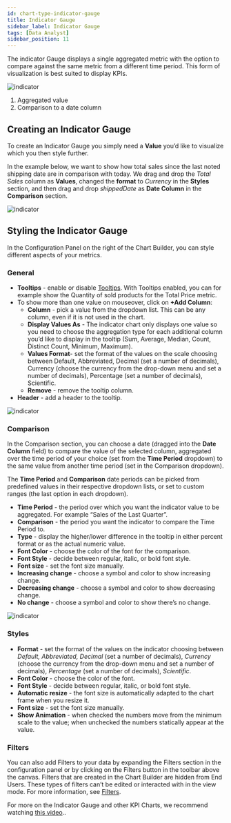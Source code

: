 ```yaml
---
id: chart-type-indicator-gauge
title: Indicator Gauge
sidebar_label: Indicator Gauge
tags: [Data Analyst]
sidebar_position: 11
---
```


<div style={{textAlign: "justify"}}>

The indicator Gauge displays a single aggregated metric with the option to compare against the same metric from a different time period. This form of visualization is best suited to display KPIs.
 
![indicator](https://s3.amazonaws.com/cdn.qrvey.com/documentation_assets/ui-docs/dataviews/chart-types-all/Indicator/indicator.png#thumbnail-60)
 
 
1. Aggregated value
2. Comparison to a date column
 
## Creating an Indicator Gauge
To create an Indicator Gauge you simply need a **Value** you’d like to visualize which you then style further.
 
In the example below, we want to show how total sales since the last noted shipping date are in comparison with today.
We drag and drop the *Total Sales* column as **Values**, changed the **format** to *Currency* in the **Styles** section, and then drag and drop *shippedDate* as **Date Column** in the **Comparison** section.
 
 
![indicator](https://s3.amazonaws.com/cdn.qrvey.com/documentation_assets/ui-docs/dataviews/chart-types-all/Indicator/create.gif#thumbnail)
 
 
## Styling the Indicator Gauge
In the Configuration Panel on the right of the Chart Builder, you can style different aspects of your metrics.
 
### General
* **Tooltips** - enable or disable [Tooltips](../tooltips.md). With Tooltips enabled, you can for example show the Quantity of sold products for the Total Price metric.
 * To show more than one value on mouseover, click on **+Add Column**:
     * **Column** - pick a value from the dropdown list. This can be any column, even if it is not used in the chart.
     * **Display Values As** - The indicator chart only displays one value so you need to choose the aggregation type for each additional column you’d like to display in the tooltip (Sum, Average, Median, Count, Distinct Count, Minimum, Maximum).
     * **Values Format**- set the format of the values on the scale choosing between Default, Abbreviated, Decimal (set a number of decimals), Currency (choose the currency from the drop-down menu and set a number of decimals), Percentage (set a number of decimals), Scientific.
     * **Remove** - remove the tooltip column.
 * **Header** - add a header to the tooltip.
 
![indicator](https://s3.amazonaws.com/cdn.qrvey.com/documentation_assets/ui-docs/dataviews/chart-types-all/Indicator/tooltip.png#thumbnail)
 
### Comparison
In the Comparison section, you can choose a date (dragged into the **Date Column** field) to compare the value of the selected column, aggregated over the time period of your choice (set from the **Time Period** dropdown) to the same value from another time period (set in the Comparison dropdown).
 
The **Time Period** and **Comparison** date periods can be picked from predefined values in their respective dropdown lists, or set to custom ranges (the last option in each dropdown).
* **Time Period** - the period over which you want the indicator value to be aggregated. For example “Sales of the Last Quarter”.
* **Comparison** - the period you want the indicator to compare the Time Period to.
* **Type** - display the higher/lower difference in the tooltip in either percent format or as the actual numeric value.
* **Font Color** - choose the color of the font for the comparison.
* **Font Style** - decide between regular, italic, or bold font style.
* **Font size** -  set the font size manually.
* **Increasing change** - choose a symbol and color to show increasing change.
* **Decreasing change** - choose a symbol and color to show decreasing change.
* **No change** - choose a symbol and color to show there’s no change.
 
![indicator](https://s3.amazonaws.com/cdn.qrvey.com/documentation_assets/ui-docs/dataviews/chart-types-all/Indicator/comparison.png#thumbnail-40)
 
 
### Styles
 
* **Format** - set the format of the values on the indicator choosing between *Default, Abbreviated, Decimal* (set a number of decimals), *Currency* (choose the currency from the drop-down menu and set a number of decimals), *Percentage* (set a number of decimals), *Scientific*.
* **Font Color** - choose the color of the font.
* **Font Style** - decide between regular, italic, or bold font style.
* **Automatic resize** - the font size is automatically adapted to the chart frame when you resize it.
* **Font size** -  set the font size manually.
* **Show Animation** - when checked the numbers move from the minimum scale to the value; when unchecked the numbers statically appear at the value.
 
### Filters
You can also add Filters to your data by expanding the Filters section in the configuration panel or by clicking on the Filters button in the toolbar above the canvas.
Filters that are created in the Chart Builder are hidden from End Users. These types of filters can’t be edited or interacted with in the view mode. For more information, see [Filters](../configure-charts/chart-filters.md).
 
For more on the Indicator Gauge and other KPI Charts, we recommend watching <a href="/docs-v2/video-training/legacy/kpi.md" target="_blank">this video</a>..
 
 
 
</div>
